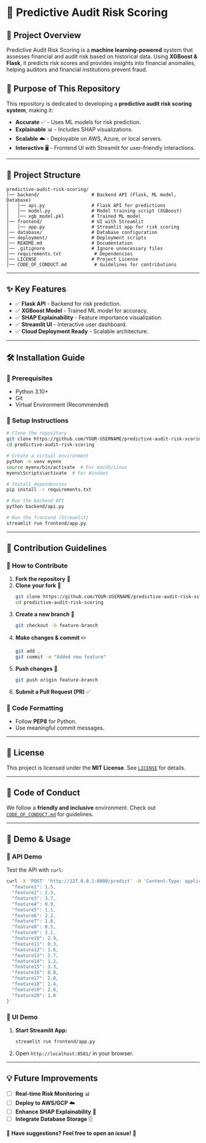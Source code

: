 # 📌 Predictive Audit Risk Scoring

## 🚀 Project Overview
Predictive Audit Risk Scoring is a **machine learning-powered** system that assesses financial and audit risk based on historical data. Using **XGBoost & Flask**, it predicts risk scores and provides insights into financial anomalies, helping auditors and financial institutions prevent fraud.

## 🎯 Purpose of This Repository
This repository is dedicated to developing a **predictive audit risk scoring system**, making it:
- **Accurate** ✅ - Uses ML models for risk prediction.
- **Explainable** 📊 - Includes SHAP visualizations.
- **Scalable** ☁️ - Deployable on AWS, Azure, or local servers.
- **Interactive** 🖥️ - Frontend UI with Streamlit for user-friendly interactions.

---

## 📂 Project Structure
```
predictive-audit-risk-scoring/
│── backend/                   # Backend API (Flask, ML model, Database)
│   │── api.py                 # Flask API for predictions
│   │── model.py               # Model training script (XGBoost)
│   │── xgb_model.pkl          # Trained ML model
│── frontend/                  # UI with Streamlit
│   │── app.py                 # Streamlit app for risk scoring
│── database/                  # Database configuration
│── deployment/                # Deployment scripts
│── README.md                  # Documentation
│── .gitignore                 # Ignore unnecessary files
│── requirements.txt            # Dependencies
│── LICENSE                    # Project License
│── CODE_OF_CONDUCT.md          # Guidelines for contributions
```

---

## ✨ Key Features
- ✅ **Flask API** - Backend for risk prediction.
- ✅ **XGBoost Model** - Trained ML model for accuracy.
- ✅ **SHAP Explainability** - Feature importance visualization.
- ✅ **Streamlit UI** - Interactive user dashboard.
- ✅ **Cloud Deployment Ready** - Scalable architecture.

---

## 🛠️ Installation Guide
### 🔹 Prerequisites
- Python 3.10+
- Git
- Virtual Environment (Recommended)

### 🔹 Setup Instructions
```bash
# Clone the repository
git clone https://github.com/YOUR-USERNAME/predictive-audit-risk-scoring.git
cd predictive-audit-risk-scoring

# Create a virtual environment
python -m venv myenv
source myenv/bin/activate  # For macOS/Linux
myenv\Scripts\activate  # For Windows

# Install dependencies
pip install -r requirements.txt

# Run the backend API
python backend/api.py

# Run the frontend (Streamlit)
streamlit run frontend/app.py
```

---

## 🤝 Contribution Guidelines
### 🔹 How to Contribute
1. **Fork the repository** 🍴
2. **Clone your fork** 🔄
   ```bash
   git clone https://github.com/YOUR-USERNAME/predictive-audit-risk-scoring.git
   cd predictive-audit-risk-scoring
   ```
3. **Create a new branch** 🌿
   ```bash
   git checkout -b feature-branch
   ```
4. **Make changes & commit** ✏️
   ```bash
   git add .
   git commit -m "Added new feature"
   ```
5. **Push changes** 🚀
   ```bash
   git push origin feature-branch
   ```
6. **Submit a Pull Request (PR)** ✅

### 🔹 Code Formatting
- Follow **PEP8** for Python.
- Use meaningful commit messages.

---

## 📜 License
This project is licensed under the **MIT License**. See [`LICENSE`](LICENSE) for details.

---

## 🌟 Code of Conduct
We follow a **friendly and inclusive** environment. Check out [`CODE_OF_CONDUCT.md`](CODE_OF_CONDUCT.md) for guidelines.

---

## 📸 Demo & Usage
### 🔹 API Demo
Test the API with `curl`:
```bash
curl -X 'POST' 'http://127.0.0.1:8000/predict' -H 'Content-Type: application/json' -d '{
  "feature1": 1.5,
  "feature2": 2.3,
  "feature3": 3.7,
  "feature4": 0.9,
  "feature5": 1.1,
  "feature6": 2.2,
  "feature7": 1.8,
  "feature8": 0.5,
  "feature9": 3.1,
  "feature10": 2.9,
  "feature11": 0.3,
  "feature12": 1.6,
  "feature13": 2.7,
  "feature14": 1.2,
  "feature15": 3.3,
  "feature16": 0.8,
  "feature17": 2.0,
  "feature18": 1.4,
  "feature19": 2.8,
  "feature20": 1.0
}'
```

### 🔹 UI Demo
1. **Start Streamlit App:**
   ```bash
   streamlit run frontend/app.py
   ```
2. Open `http://localhost:8501/` in your browser.

---

## 💡 Future Improvements
- [ ] **Real-time Risk Monitoring** 📊
- [ ] **Deploy to AWS/GCP** ☁️
- [ ] **Enhance SHAP Explainability** 🔎
- [ ] **Integrate Database Storage** 🗄️

💬 **Have suggestions? Feel free to open an issue!** 🚀

